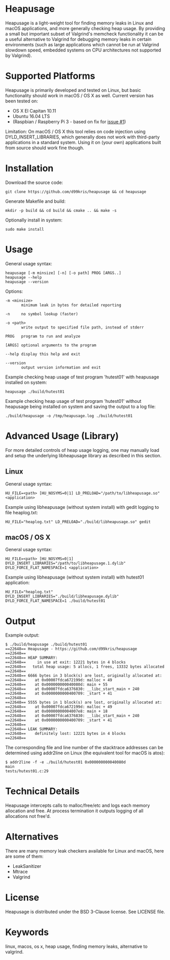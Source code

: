 Heapusage
=========
Heapusage is a light-weight tool for finding memory leaks in Linux and macOS applications, and
more generally checking heap usage. By providing a small but important subset of Valgrind's memcheck
functionality it can be a useful alternative to Valgrind for debugging memory leaks in certain
environments (such as large applications which cannot be run at Valgrind slowdown speed, embedded
systems on CPU architectures not supported by Valgrind).

Supported Platforms
===================
Heapusage is primarily developed and tested on Linux, but basic
functionality should work in macOS / OS X as well. Current version has been tested on:
- OS X El Capitan 10.11
- Ubuntu 16.04 LTS
- (Raspbian / Raspberry Pi 3 - based on fix for [issue #1](https://github.com/d99kris/heapusage/issues/1))

Limitation: On macOS / OS X this tool relies on code injection using DYLD_INSERT_LIBRARIES,
which generally does not work with third-party applications in a standard system. Using it on
(your own) applications built from source should work fine though.

Installation
============
Download the source code:

    git clone https://github.com/d99kris/heapusage && cd heapusage

Generate Makefile and build:

    mkdir -p build && cd build && cmake .. && make -s

Optionally install in system:

    sudo make install

Usage
=====

General usage syntax:

    heapusage [-m minsize] [-n] [-o path] PROG [ARGS..]
    heapusage --help
    heapusage --version

Options:

    -m <minsize>
           minimum leak in bytes for detailed reporting

    -n     no symbol lookup (faster)

    -o <path>
           write output to specified file path, instead of stderr

    PROG   program to run and analyze

    [ARGS] optional arguments to the program

    --help display this help and exit

    --version
           output version information and exit

Example checking heap usage of test program 'hutest01' with heapusage installed on system:

    heapusage ./build/hutest01

Example checking heap usage of test program 'hutest01' without heapusage being installed on system and
saving the output to a log file:

    ./build/heapusage -o /tmp/heapusage.log ./build/hutest01

Advanced Usage (Library)
========================

For more detailed controls of heap usage logging, one may manually load and setup the
underlying libheapusage library as described in this section.

Linux
-----

General usage syntax:

    HU_FILE=<path> [HU_NOSYMS=0|1] LD_PRELOAD="/path/to/libheapusage.so" <application>

Example using libheapusage (without system install) with gedit logging to file heaplog.txt:

    HU_FILE="heaplog.txt" LD_PRELOAD="./build/libheapusage.so" gedit

macOS / OS X
------------

General usage syntax:

    HU_FILE=<path> [HU_NOSYMS=0|1] DYLD_INSERT_LIBRARIES="/path/to/libheapusage.1.dylib" DYLD_FORCE_FLAT_NAMESPACE=1 <application>

Example using libheapusage (without system install) with hutest01 application:

    HU_FILE="heaplog.txt" DYLD_INSERT_LIBRARIES="./build/libheapusage.dylib" DYLD_FORCE_FLAT_NAMESPACE=1 ./build/hutest01

Output
======
Example output:

    $ ./build/heapusage ./build/hutest01
    ==22648== Heapusage - https://github.com/d99kris/heapusage
    ==22648== 
    ==22648== HEAP SUMMARY:
    ==22648==     in use at exit: 12221 bytes in 4 blocks
    ==22648==   total heap usage: 5 allocs, 1 frees, 13332 bytes allocated
    ==22648== 
    ==22648== 6666 bytes in 3 block(s) are lost, originally allocated at:
    ==22648==    at 0x00007fdca672199d: malloc + 49
    ==22648==    at 0x000000000040080d: main + 55
    ==22648==    at 0x00007fdca6376830: __libc_start_main + 240
    ==22648==    at 0x0000000000400709: _start + 41
    ==22648== 
    ==22648== 5555 bytes in 1 block(s) are lost, originally allocated at:
    ==22648==    at 0x00007fdca672199d: malloc + 49
    ==22648==    at 0x00000000004007e8: main + 18
    ==22648==    at 0x00007fdca6376830: __libc_start_main + 240
    ==22648==    at 0x0000000000400709: _start + 41
    ==22648== 
    ==22648== LEAK SUMMARY:
    ==22648==    definitely lost: 12221 bytes in 4 blocks
    ==22648== 

The corresponding file and line number of the stacktrace addresses can be determined
using addr2line on Linux (the equivalent tool for macOS is atos):

    $ addr2line -f -e ./build/hutest01 0x000000000040080d
    main
    tests/hutest01.c:29

Technical Details
=================
Heapusage intercepts calls to malloc/free/etc and logs each memory allocation and free. At
process termination it outputs logging of all allocations not free'd.

Alternatives
============
There are many memory leak checkers available for Linux and macOS, here are some of them:
- LeakSanitizer
- Mtrace
- Valgrind

License
=======
Heapusage is distributed under the BSD 3-Clause license. See LICENSE file.

Keywords
========
linux, macos, os x, heap usage, finding memory leaks, alternative to valgrind.


